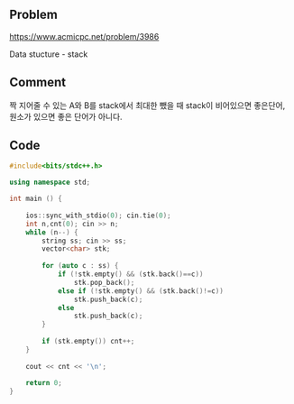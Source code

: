 ## Problem
<https://www.acmicpc.net/problem/3986>

Data stucture - stack

## Comment
짝 지어줄 수 있는 A와 B를 stack에서 최대한 뺐을 때 stack이 비어있으면 좋은단어, 원소가 있으면 좋은 단어가 아니다.

## Code
```c++
#include<bits/stdc++.h>

using namespace std;

int main () {
    
    ios::sync_with_stdio(0); cin.tie(0);
    int n,cnt(0); cin >> n;
    while (n--) {
        string ss; cin >> ss;
        vector<char> stk;
        
        for (auto c : ss) {
            if (!stk.empty() && (stk.back()==c))
                stk.pop_back();
            else if (!stk.empty() && (stk.back()!=c))
                stk.push_back(c);
            else
                stk.push_back(c);
        }
        
        if (stk.empty()) cnt++;
    }
    
    cout << cnt << '\n';
    
    return 0;
}
```

